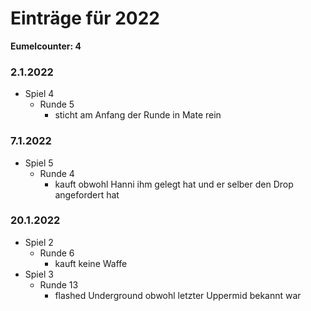 # Einträge für 2022

**Eumelcounter: 4**

### 2.1.2022

- Spiel 4
  - Runde 5
    - sticht am Anfang der Runde in Mate rein

### 7.1.2022

- Spiel 5
  - Runde 4
    - kauft obwohl Hanni ihm gelegt hat und er selber den Drop angefordert hat

### 20.1.2022

- Spiel 2
  - Runde 6
    - kauft keine Waffe
- Spiel 3
  - Runde 13
    - flashed Underground obwohl letzter Uppermid bekannt war